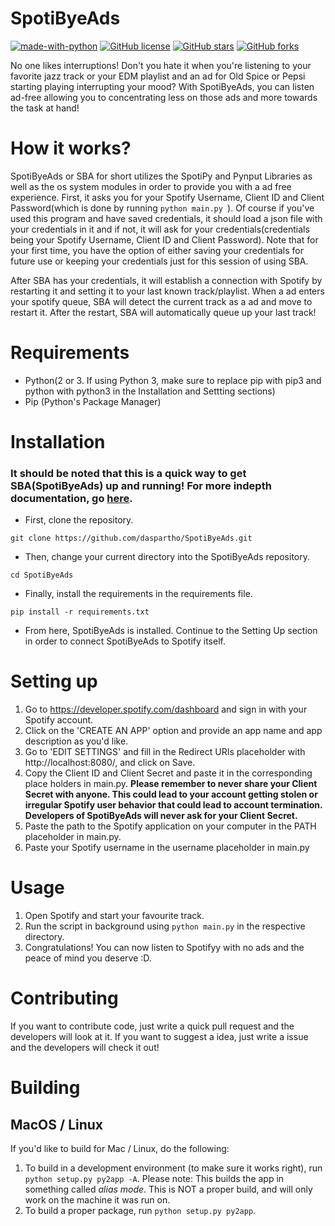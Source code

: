 # SpotiByeAds
 [![made-with-python](https://img.shields.io/badge/Made%20with-Python-1f425f.svg)](https://www.python.org/) 
 [![GitHub license](https://img.shields.io/github/license/daspartho/SpotiByeAds.svg)](https://github.com/daspartho/SpotiByeAds/blob/main/LICENSE)
 [![GitHub stars](https://img.shields.io/github/stars/daspartho/SpotiByeAds.svg?style=social&label=Stars&maxAge=2592000)](https://github.com/daspartho/SpotiByeAds/stargazers/)
 [![GitHub forks](https://img.shields.io/github/forks/daspartho/SpotiByeAds.svg?style=social&label=Forks&maxAge=2592000)](https://github.com/daspartho/SpotiByeAds/stargazers/)


No one likes interruptions! Don't you hate it when you're listening to your favorite jazz track or your EDM playlist and an ad for Old Spice or Pepsi starting playing interrupting your mood? With SpotiByeAds, you can listen ad-free allowing you to concentrating less on those ads and more towards the task at hand!

# How it works?
SpotiByeAds or SBA for short utilizes the SpotiPy and Pynput Libraries as well as the os system modules in order to provide you with a ad free experience.  First, it asks you for your Spotify Username, Client ID and Client Password(which is done by running ```python main.py ```). Of course if you've used this program and have saved credentials, it should load a json file with your credentials in it and if not, it will ask for your credentials(credentials being your Spotify Username, Client ID and Client Password). Note that for your first time, you have the option of either saving your credentials for future use or keeping your credentials just for this session of using SBA.

After SBA has your credentials, it will establish a connection with Spotify by restarting it and setting it to your last known track/playlist. When a ad enters your spotify queue, SBA will detect the current track as a ad and move to restart it. After the restart, SBA will automatically queue up your last track!

# Requirements
- Python(2 or 3. If using Python 3, make sure to replace pip with pip3 and python with python3 in the Installation and Settting sections)
- Pip (Python's Package Manager)

# Installation
### It should be noted that this is a quick way to get SBA(SpotiByeAds) up and running! For more indepth documentation, go [here](https://spotibyeads.readthedocs.io/en/latest/).

- First, clone the repository.
```
git clone https://github.com/daspartho/SpotiByeAds.git 
```
- Then, change your current directory into the SpotiByeAds repository.
```
cd SpotiByeAds
```
- Finally, install the requirements in the requirements file.
```
pip install -r requirements.txt
```
- From here, SpotiByeAds is installed. Continue to the Setting Up section in order to connect SpotiByeAds to Spotify itself.

# Setting up

1. Go to https://developer.spotify.com/dashboard and sign in with your Spotify account.
2. Click on the 'CREATE AN APP' option and provide an app name and app description as you'd like.
3. Go to 'EDIT SETTINGS' and fill in the Redirect URIs placeholder with http://localhost:8080/, and click on Save.
4. Copy the Client ID and Client Secret and paste it in the corresponding place holders in main.py. **Please remember to never share your Client Secret with anyone. This could lead to your account getting stolen or irregular Spotify user behavior that could lead to account termination. Developers of SpotiByeAds will never ask for your Client Secret.**
5. Paste the path to the Spotify application on your computer in the PATH placeholder in main.py.
6. Paste your Spotify username in the username placeholder in main.py


# Usage
1. Open Spotify and start your favourite track.
2. Run the script in background using `python main.py` in the respective directory.
3. Congratulations! You can now listen to Spotifyy with no ads and the peace of mind you deserve :D.

# Contributing
If you want to contribute code, just write a quick pull request and the developers will look at it. If you want to suggest a idea, just write a issue and the developers will check it out!

# Building
## MacOS / Linux 
If you'd like to build for Mac / Linux, do the following:
1. To build in a development environment (to make sure it works right), run `python setup.py py2app -A`. Please note: This builds the app in something called *alias mode*. This is NOT a proper build, and will only work on the machine it was run on.
2. To build a proper package, run `python setup.py py2app`. 
